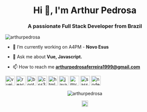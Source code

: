 <h1 align="center">Hi 👋, I'm Arthur Pedrosa</h1>
<h3 align="center">A passionate Full Stack Developer from Brazil</h3>

<p align="left"> <img src="https://komarev.com/ghpvc/?username=arthurpedrosa" alt="arthurpedrosa" /> </p>

- 🔭 I’m currently working on A4PM - **Novo Esus**

- 💬 Ask me about **Vue, Javascript.**

- 📫 How to reach me **arthurpedrosaferreira1999@gmail.com**

<p align="left"><img src="https://devicons.github.io/devicon/devicon.git/icons/vuejs/vuejs-original-wordmark.svg" alt="vuejs" width="30" height="30"/> <img src="https://devicons.github.io/devicon/devicon.git/icons/react/react-original-wordmark.svg" alt="react" width="30" height="30"/> <img src="https://devicons.github.io/devicon/devicon.git/icons/bootstrap/bootstrap-plain.svg" alt="bootstrap" width="30" height="30"/> <img src="https://devicons.github.io/devicon/devicon.git/icons/css3/css3-original-wordmark.svg" alt="css3" width="30" height="30"/> <img src="https://devicons.github.io/devicon/devicon.git/icons/html5/html5-original-wordmark.svg" alt="html5" width="30" height="30"/> <img src="https://devicons.github.io/devicon/devicon.git/icons/javascript/javascript-original.svg" alt="javascript" width="30" height="30"/> <img src="https://devicons.github.io/devicon/devicon.git/icons/mysql/mysql-original-wordmark.svg" alt="mysql" width="30" height="30"/> <img src="https://devicons.github.io/devicon/devicon.git/icons/sass/sass-original.svg" alt="sass" width="30" height="30"/> <img src="https://devicons.github.io/devicon/devicon.git/icons/nodejs/nodejs-original-wordmark.svg" alt="nodejs" width="30" height="30"/></p><p align="center"> <img src="https://github-readme-stats.vercel.app/api?username=arthurpedrosa&show_icons=true" alt="arthurpedrosa" /> </p>

<p align="center">
<a href="https://linkedin.com/in/arthur-pedrosa-39835516a" target="blank"><img align="center" src="https://cdn.jsdelivr.net/npm/simple-icons@3.0.1/icons/linkedin.svg" alt="arthur-pedrosa-39835516a" height="20" width="20" /></a>
</p>
